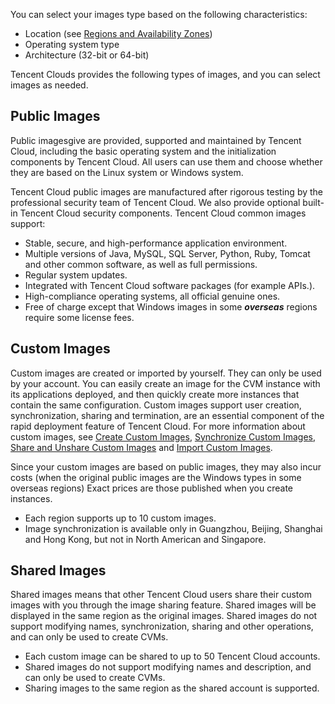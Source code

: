 You can select your images type based on the following characteristics:

- Location (see [Regions and Availability Zones](https://cloud.tencent.com/doc/product/213/6091))
- Operating system type
- Architecture (32-bit or 64-bit)

Tencent Clouds provides the following types of images, and you can select images as needed.

## Public Images

Public imagesgive are provided, supported and maintained by Tencent Cloud, including the basic operating system and the initialization components by Tencent Cloud. All users can use them and choose whether they are based on the Linux system or Windows system.

Tencent Cloud public images are manufactured after rigorous testing by the professional security team of Tencent Cloud. We also provide optional built-in Tencent Cloud security components. Tencent Cloud common images support:

- Stable, secure, and high-performance application environment.
- Multiple versions of Java, MySQL, SQL Server, Python, Ruby, Tomcat and other common software, as well as full permissions.
- Regular system updates.
- Integrated with Tencent Cloud software packages (for example APIs.).
- High-compliance operating systems, all official genuine ones.
- Free of charge except that Windows images in some ***overseas*** regions require some license fees.

## Custom Images
Custom images are created or imported by yourself. They can only be used by your account. You can easily create an image for the CVM instance with its applications deployed, and then quickly create more instances that contain the same configuration. Custom images support user creation, synchronization, sharing and termination, are an essential component of the rapid deployment feature of Tencent Cloud. For more information about custom images, see [Create Custom Images](/doc/product/213/4942), [Synchronize Custom Images](/doc/product/213/4943), [Share and Unshare Custom Images](/doc/product/213/4944) and [Import Custom Images](/doc/product/213/4945).

Since your custom images are based on public images, they may also incur costs (when the original public images are the Windows types in some overseas regions) Exact prices are those published when you create instances.

- Each region supports up to 10 custom images.
- Image synchronization is available only in Guangzhou, Beijing, Shanghai and Hong Kong, but not in North American and Singapore.

## Shared Images
Shared images means that other Tencent Cloud users share their custom images with you through the image sharing feature. Shared images will be displayed in the same region as the original images. Shared images do not support modifying names, synchronization, sharing and other operations, and can only be used to create CVMs. 

- Each custom image can be shared to up to 50 Tencent Cloud accounts.
- Shared images do not support modifying names and description, and can only be used to create CVMs.
- Sharing images to the same region as the shared account is supported.


